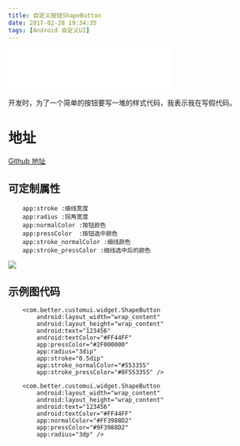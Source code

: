 ```yaml
---
title: 自定义按钮ShapeButton
date: 2017-02-28 19:34:35
tags: [Android 自定义UI]
---
```


<iframe frameborder="no" border="0" marginwidth="0" marginheight="0" width=330 height=86 src="//music.163.com/outchain/player?type=2&id=28406526&auto=0&height=66"></iframe>


开发时，为了一个简单的按钮要写一堆的样式代码，我表示我在写假代码。

# 地址
[Github 地址](https://github.com/lianghuiyong/CustomUI "Github 地址")

## 可定制属性

```
    app:stroke :细线宽度
    app:radius :拐角宽度
    app:normalColor :按钮颜色
    app:pressColor  :按钮选中颜色
    app:stroke_normalColor :细线颜色
    app:stroke_pressColor :细线选中后的颜色
```


<!--more-->

![](http://o9or3yi8n.bkt.clouddn.com/CustomUI_shape_button.png)

## 示例图代码
```
    <com.better.customui.widget.ShapeButton
        android:layout_width="wrap_content"
        android:layout_height="wrap_content"
        android:text="123456"
        android:textColor="#FF44FF"
        app:pressColor="#2F000000"
        app:radius="3dip"
        app:stroke="0.5dip"
        app:stroke_normalColor="#553355"
        app:stroke_pressColor="#8F553355" />

```



```
    <com.better.customui.widget.ShapeButton
        android:layout_width="wrap_content"
        android:layout_height="wrap_content"
        android:text="123456"
        android:textColor="#FF44FF"
        app:normalColor="#FF3988D2"
        app:pressColor="#9F3988D2"
        app:radius="3dp" />
```